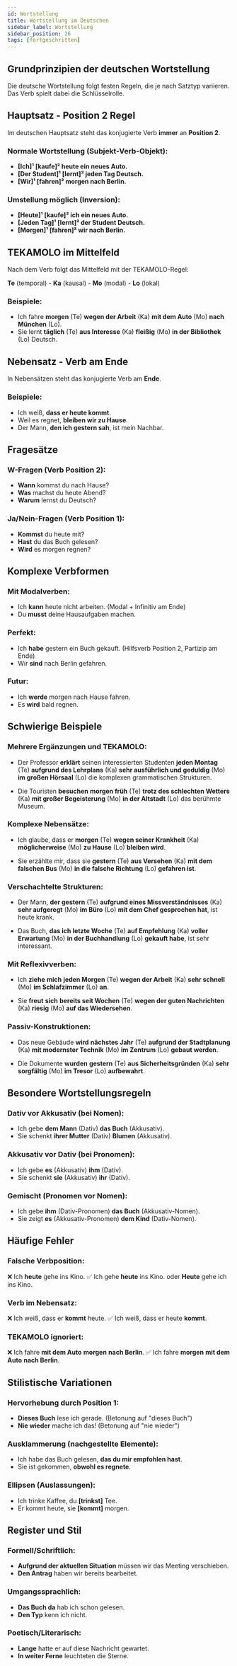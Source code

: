 ```yaml
---
id: Wortstellung
title: Wortstellung im Deutschen
sidebar_label: Wortstellung
sidebar_position: 26
tags: [fortgeschritten]
---
```


## Grundprinzipien der deutschen Wortstellung

Die deutsche Wortstellung folgt festen Regeln, die je nach Satztyp variieren. Das Verb spielt dabei die Schlüsselrolle.

## Hauptsatz - Position 2 Regel

Im deutschen Hauptsatz steht das konjugierte Verb **immer** an **Position 2**.

### Normale Wortstellung (Subjekt-Verb-Objekt):

- **[Ich]¹ [kaufe]² heute ein neues Auto.**
- **[Der Student]¹ [lernt]² jeden Tag Deutsch.**
- **[Wir]¹ [fahren]² morgen nach Berlin.**

### Umstellung möglich (Inversion):

- **[Heute]¹ [kaufe]² ich ein neues Auto.**
- **[Jeden Tag]¹ [lernt]² der Student Deutsch.**
- **[Morgen]¹ [fahren]² wir nach Berlin.**

## TEKAMOLO im Mittelfeld

Nach dem Verb folgt das Mittelfeld mit der TEKAMOLO-Regel:

**Te** (temporal) - **Ka** (kausal) - **Mo** (modal) - **Lo** (lokal)

### Beispiele:
- Ich fahre **morgen** (Te) **wegen der Arbeit** (Ka) **mit dem Auto** (Mo) **nach München** (Lo).
- Sie lernt **täglich** (Te) **aus Interesse** (Ka) **fleißig** (Mo) **in der Bibliothek** (Lo) Deutsch.

## Nebensatz - Verb am Ende

In Nebensätzen steht das konjugierte Verb am **Ende**.

### Beispiele:
- Ich weiß, **dass er heute kommt**.
- Weil es regnet, **bleiben wir zu Hause**.
- Der Mann, **den ich gestern sah**, ist mein Nachbar.

## Fragesätze

### W-Fragen (Verb Position 2):
- **Wann** kommst du nach Hause?
- **Was** machst du heute Abend?
- **Warum** lernst du Deutsch?

### Ja/Nein-Fragen (Verb Position 1):
- **Kommst** du heute mit?
- **Hast** du das Buch gelesen?
- **Wird** es morgen regnen?

## Komplexe Verbformen

### Mit Modalverben:
- Ich **kann** heute nicht arbeiten. (Modal + Infinitiv am Ende)
- Du **musst** deine Hausaufgaben machen.

### Perfekt:
- Ich **habe** gestern ein Buch gekauft. (Hilfsverb Position 2, Partizip am Ende)
- Wir **sind** nach Berlin gefahren.

### Futur:
- Ich **werde** morgen nach Hause fahren.
- Es **wird** bald regnen.

## Schwierige Beispiele

### Mehrere Ergänzungen und TEKAMOLO:

- Der Professor **erklärt** seinen interessierten Studenten **jeden Montag** (Te) **aufgrund des Lehrplans** (Ka) **sehr ausführlich und geduldig** (Mo) **im großen Hörsaal** (Lo) die komplexen grammatischen Strukturen.

- Die Touristen **besuchen** **morgen früh** (Te) **trotz des schlechten Wetters** (Ka) **mit großer Begeisterung** (Mo) **in der Altstadt** (Lo) das berühmte Museum.

### Komplexe Nebensätze:

- Ich glaube, dass er **morgen** (Te) **wegen seiner Krankheit** (Ka) **möglicherweise** (Mo) **zu Hause** (Lo) **bleiben wird**.

- Sie erzählte mir, dass sie **gestern** (Te) **aus Versehen** (Ka) **mit dem falschen Bus** (Mo) **in die falsche Richtung** (Lo) **gefahren ist**.

### Verschachtelte Strukturen:

- Der Mann, **der gestern** (Te) **aufgrund eines Missverständnisses** (Ka) **sehr aufgeregt** (Mo) **im Büro** (Lo) **mit dem Chef gesprochen hat**, ist heute krank.

- Das Buch, **das ich** **letzte Woche** (Te) **auf Empfehlung** (Ka) **voller Erwartung** (Mo) **in der Buchhandlung** (Lo) **gekauft habe**, ist sehr interessant.

### Mit Reflexivverben:

- Ich **ziehe** **mich** **jeden Morgen** (Te) **wegen der Arbeit** (Ka) **sehr schnell** (Mo) **im Schlafzimmer** (Lo) **an**.

- Sie **freut** **sich** **bereits seit Wochen** (Te) **wegen der guten Nachrichten** (Ka) **riesig** (Mo) **auf das Wiedersehen**.

### Passiv-Konstruktionen:

- Das neue Gebäude **wird** **nächstes Jahr** (Te) **aufgrund der Stadtplanung** (Ka) **mit modernster Technik** (Mo) **im Zentrum** (Lo) **gebaut werden**.

- Die Dokumente **wurden** **gestern** (Te) **aus Sicherheitsgründen** (Ka) **sehr sorgfältig** (Mo) **im Tresor** (Lo) **aufbewahrt**.

## Besondere Wortstellungsregeln

### Dativ vor Akkusativ (bei Nomen):
- Ich gebe **dem Mann** (Dativ) **das Buch** (Akkusativ).
- Sie schenkt **ihrer Mutter** (Dativ) **Blumen** (Akkusativ).

### Akkusativ vor Dativ (bei Pronomen):
- Ich gebe **es** (Akkusativ) **ihm** (Dativ).
- Sie schenkt **sie** (Akkusativ) **ihr** (Dativ).

### Gemischt (Pronomen vor Nomen):
- Ich gebe **ihm** (Dativ-Pronomen) **das Buch** (Akkusativ-Nomen).
- Sie zeigt **es** (Akkusativ-Pronomen) **dem Kind** (Dativ-Nomen).

## Häufige Fehler

### Falsche Verbposition:
❌ Ich **heute** gehe ins Kino.
✅ Ich gehe **heute** ins Kino. oder **Heute** gehe ich ins Kino.

### Verb im Nebensatz:
❌ Ich weiß, dass er **kommt** heute.
✅ Ich weiß, dass er heute **kommt**.

### TEKAMOLO ignoriert:
❌ Ich fahre **mit dem Auto** **morgen** **nach Berlin**.
✅ Ich fahre **morgen** **mit dem Auto** **nach Berlin**.

## Stilistische Variationen

### Hervorhebung durch Position 1:
- **Dieses Buch** lese ich gerade. (Betonung auf "dieses Buch")
- **Nie wieder** mache ich das! (Betonung auf "nie wieder")

### Ausklammerung (nachgestellte Elemente):
- Ich habe das Buch gelesen, **das du mir empfohlen hast**.
- Sie ist gekommen, **obwohl es regnete**.

### Ellipsen (Auslassungen):
- Ich trinke Kaffee, du **[trinkst]** Tee.
- Er kommt heute, sie **[kommt]** morgen.

## Register und Stil

### Formell/Schriftlich:
- **Aufgrund der aktuellen Situation** müssen wir das Meeting verschieben.
- **Den Antrag** haben wir bereits bearbeitet.

### Umgangssprachlich:
- **Das Buch da** hab ich schon gelesen.
- **Den Typ** kenn ich nicht.

### Poetisch/Literarisch:
- **Lange** hatte er auf diese Nachricht gewartet.
- **In weiter Ferne** leuchteten die Sterne.